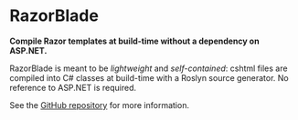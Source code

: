 # RazorBlade

**Compile Razor templates at build-time without a dependency on ASP.NET.**

RazorBlade is meant to be *lightweight* and *self-contained*: cshtml files are compiled into C# classes at build-time with a Roslyn source generator. No reference to ASP.NET is required.

See the [GitHub repository](https://github.com/ltrzesniewski/RazorBlade) for more information.
